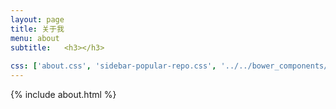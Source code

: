 ```yaml
---
layout: page
title: 关于我
menu: about
subtitle:   <h3></h3>
                            
css: ['about.css', 'sidebar-popular-repo.css', '../../bower_components/flag-icon-css/css/flag-icon.min.css']
---
```


{% include about.html %}